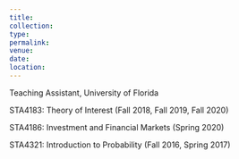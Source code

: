 ```yaml
---
title: 
collection: 
type: 
permalink: 
venue: 
date: 
location: 
---
```

Teaching Assistant, University of Florida

STA4183: Theory of Interest (Fall 2018, Fall 2019, Fall 2020)

STA4186:  Investment and Financial Markets (Spring 2020)

STA4321: Introduction to Probability (Fall 2016, Spring 2017)


